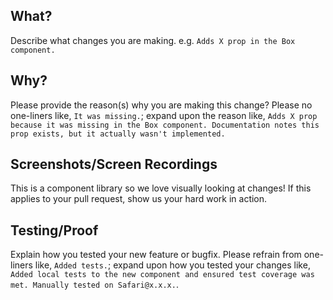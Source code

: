 ## What?

Describe what changes you are making. e.g. `Adds X prop in the Box component.`

## Why?

Please provide the reason(s) why you are making this change? Please no one-liners like, `It was missing.`; expand upon the reason like, `Adds X prop because it was missing in the Box component. Documentation notes this prop exists, but it actually wasn't implemented.`

## Screenshots/Screen Recordings

This is a component library so we love visually looking at changes! If this applies to your pull request, show us your hard work in action.

## Testing/Proof

Explain how you tested your new feature or bugfix. Please refrain from one-liners like, `Added tests.`; expand upon how you tested your changes like, `Added local tests to the new component and ensured test coverage was met. Manually tested on Safari@x.x.x.`.
